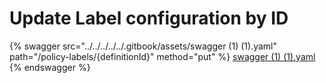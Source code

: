 # Update Label configuration by ID



{% swagger src="../../../../../.gitbook/assets/swagger (1) (1).yaml" path="/policy-labels/{definitionId}" method="put" %}
[swagger (1) (1).yaml](<../../../../../.gitbook/assets/swagger (1) (1).yaml>)
{% endswagger %}
